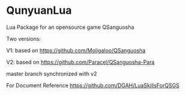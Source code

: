 QunyuanLua
==========

Lua Package for an opensource game QSanguosha


Two versions:

V1: based on https://github.com/Moligaloo/QSanguosha

V2: based on https://github.com/Paracel/QSanguosha-Para

master branch synchronized with v2

For Document Reference https://github.com/DGAH/LuaSkillsForQSGS 
